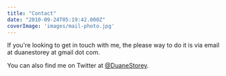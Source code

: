 ```yaml
---
title: "Contact"
date: "2010-09-24T05:19:42.000Z"
coverImage: 'images/mail-photo.jpg'
---
```


If you're looking to get in touch with me, the please way to do it is via email at duanestorey at gmail dot com.

You can also find me on Twitter at [@DuaneStorey](https://x.com/duanestorey).

